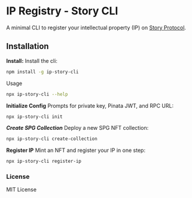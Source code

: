 # IP Registry - Story CLI

A minimal CLI to register your intellectual property (IP) on [Story Protocol](https://www.story.foundation/).

## Installation

**Install:** Install the cli:
```bash
npm install -g ip-story-cli
```

Usage
```bash
npx ip-story-cli --help
```

**Initialize Config**
Prompts for private key, Pinata JWT, and RPC URL:

```bash
npx ip-story-cli init
```

***Create SPG Collection***
Deploy a new SPG NFT collection:

```bash
npx ip-story-cli create-collection
```

**Register IP**
Mint an NFT and register your IP in one step:

```bash
npx ip-story-cli register-ip
```

### License
MIT License
